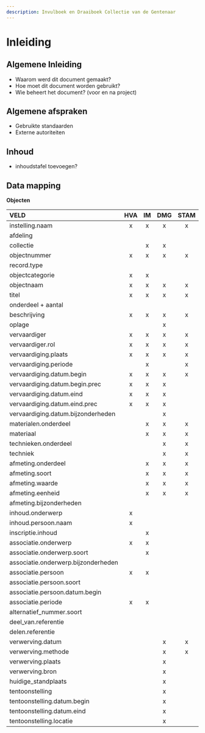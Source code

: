 ```yaml
---
description: Invulboek en Draaiboek Collectie van de Gentenaar
---
```


# Inleiding

## Algemene Inleiding

* Waarom werd dit document gemaakt?
* Hoe moet dit document worden gebruikt?
* Wie beheert het document? \(voor en na project\)

## Algemene afspraken

* Gebruikte standaarden
* Externe autoriteiten

## Inhoud

* inhoudstafel toevoegen?

## Data mapping

**Objecten**

| VELD | HVA | IM | DMG | STAM | Archief |
| :--- | :---: | :---: | :---: | :---: | :---: |
| instelling.naam | x | x | x | x | x |
| afdeling |  |  |  |  | x |
| collectie |  | x | x |  | x |
| objectnummer | x | x | x | x | x |
| record.type |  |  |  |  | x |
| objectcategorie | x | x |  |  | x |
| objectnaam | x | x | x | x | x |
| titel | x | x | x | x | x |
| onderdeel + aantal |  |  |  |  | x |
| beschrijving | x | x | x | x | x |
| oplage |  |  | x |  |  |
| vervaardiger | x | x | x | x |  |
| vervaardiger.rol | x | x | x | x |  |
| vervaardiging.plaats | x | x | x | x |  |
| vervaardiging.periode |  | x |  | x |  |
| vervaardiging.datum.begin | x | x | x | x |  |
| vervaardiging.datum.begin.prec | x | x | x |  |  |
| vervaardiging.datum.eind | x | x | x |  |  |
| vervaardiging.datum.eind.prec | x | x | x |  |  |
| vervaardiging.datum.bijzonderheden |  |  | x |  |  |
| materialen.onderdeel |  | x | x | x |  |
| materiaal |  | x | x | x | x |
| technieken.onderdeel |  |  | x | x |  |
| techniek |  |  | x | x | x |
| afmeting.onderdeel |  | x | x | x |  |
| afmeting.soort |  | x | x | x | x |
| afmeting.waarde |  | x | x | x | x |
| afmeting.eenheid |  | x | x | x | x |
| afmeting.bijzonderheden |  |  |  |  | x |
| inhoud.onderwerp | x |  |  |  |  |
| inhoud.persoon.naam | x |  |  |  |  |
| inscriptie.inhoud |  | x |  |  |  |
| associatie.onderwerp | x | x |  |  | x |
| associatie.onderwerp.soort |  | x |  |  | x |
| associatie.onderwerp.bijzonderheden |  |  |  |  | x |
| associatie.persoon | x | x |  |  | x |
| associatie.persoon.soort |  |  |  |  | x |
| associatie.persoon.datum.begin |  |  |  |  | x |
| associatie.periode | x | x |  |  |  |
| alternatief\_nummer.soort |  |  |  |  | x |
| deel\_van.referentie |  |  |  |  | x |
| delen.referentie |  |  |  |  | x |
| verwerving.datum |  |  | x | x | x |
| verwerving.methode |  |  | x | x | x |
| verwerving.plaats |  |  | x |  |  |
| verwerving.bron |  |  | x |  |  |
| huidige\_standplaats |  |  | x |  |  |
| tentoonstelling |  |  | x |  |  |
| tentoonstelling.datum.begin |  |  | x |  |  |
| tentoonstelling.datum.eind |  |  | x |  |  |
| tentoonstelling.locatie |  |  | x |  |  |

## 



